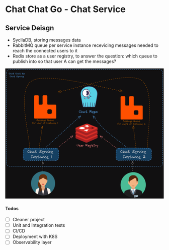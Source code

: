 # Chat Chat Go - Chat Service

## Service Deisgn

- SycllaDB, storing messages data
- RabbitMQ queue per service instance recevicing messages needed to reach the connected users to it
- Redis store as a user registry, to answer the question: which queue to publish into so that user A can get the messages?

![alt text](./_images/design.png)

#### Todos

- [ ] Cleaner project
- [ ] Unit and Integration tests
- [ ] CI/CD
- [ ] Deployment with K8S
- [ ] Observability layer
